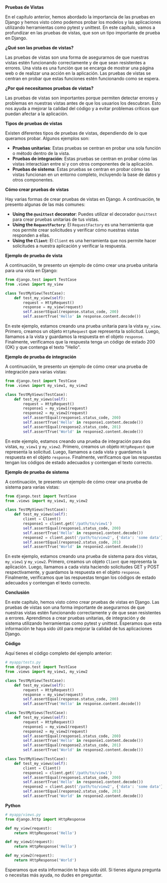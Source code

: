 **Pruebas de Vistas**

En el capítulo anterior, hemos abordado la importancia de las pruebas en Django y hemos visto cómo podemos probar los modelos y las aplicaciones utilizando herramientas como pytest y unittest. En este capítulo, vamos a profundizar en las pruebas de vistas, que son un tipo importante de prueba en Django.

**¿Qué son las pruebas de vistas?**

Las pruebas de vistas son una forma de asegurarnos de que nuestras vistas estén funcionando correctamente y de que sean resistentes a errores. Una vista es una función que se encarga de mostrar una página web o de realizar una acción en la aplicación. Las pruebas de vistas se centran en probar que estas funciones estén funcionando como se espera.

**¿Por qué necesitamos pruebas de vistas?**

Las pruebas de vistas son importantes porque permiten detectar errores y problemas en nuestras vistas antes de que los usuarios los descubran. Esto nos ayuda a mejorar la calidad del código y a evitar problemas críticos que puedan afectar a la aplicación.

**Tipos de pruebas de vistas**

Existen diferentes tipos de pruebas de vistas, dependiendo de lo que queramos probar. Algunos ejemplos son:

* **Pruebas unitarias**: Estas pruebas se centran en probar una sola función o método dentro de la vista.
* **Pruebas de integración**: Estas pruebas se centran en probar cómo las vistas interactúan entre sí y con otros componentes de la aplicación.
* **Pruebas de sistema**: Estas pruebas se centran en probar cómo las vistas funcionan en un entorno completo, incluyendo la base de datos y otros componentes.

**Cómo crear pruebas de vistas**

Hay varias formas de crear pruebas de vistas en Django. A continuación, te presento algunas de las más comunes:

* **Using the `@unittest` decorator**: Puedes utilizar el decorador `@unittest` para crear pruebas unitarias de tus vistas.
* **Using the `RequestFactory`**: El `RequestFactory` es una herramienta que nos permite crear solicitudes y verificar cómo nuestras vistas responden a ellas.
* **Using the `Client`**: El `Client` es una herramienta que nos permite hacer solicitudes a nuestra aplicación y verificar la respuesta.

**Ejemplo de prueba de vista**

A continuación, te presento un ejemplo de cómo crear una prueba unitaria para una vista en Django:
```python
from django.test import TestCase
from .views import my_view

class TestMyView(TestCase):
    def test_my_view(self):
        request = HttpRequest()
        response = my_view(request)
        self.assertEqual(response.status_code, 200)
        self.assertTrue('Hello' in response.content.decode())
```
En este ejemplo, estamos creando una prueba unitaria para la vista `my_view`. Primero, creamos un objeto `HttpRequest` que representa la solicitud. Luego, llamamos a la vista y guardamos la respuesta en el objeto `response`. Finalmente, verificamos que la respuesta tenga un código de estado 200 (OK) y que contenga el texto "Hello".

**Ejemplo de prueba de integración**

A continuación, te presento un ejemplo de cómo crear una prueba de integración para varias vistas:
```python
from django.test import TestCase
from .views import my_view1, my_view2

class TestMyViews(TestCase):
    def test_my_views(self):
        request = HttpRequest()
        response1 = my_view1(request)
        response2 = my_view2(request)
        self.assertEqual(response1.status_code, 200)
        self.assertTrue('Hello' in response1.content.decode())
        self.assertEqual(response2.status_code, 201)
        self.assertTrue('World' in response2.content.decode())
```
En este ejemplo, estamos creando una prueba de integración para dos vistas, `my_view1` y `my_view2`. Primero, creamos un objeto `HttpRequest` que representa la solicitud. Luego, llamamos a cada vista y guardamos la respuesta en el objeto `response`. Finalmente, verificamos que las respuestas tengan los códigos de estado adecuados y contengan el texto correcto.

**Ejemplo de prueba de sistema**

A continuación, te presento un ejemplo de cómo crear una prueba de sistema para varias vistas:
```python
from django.test import TestCase
from .views import my_view1, my_view2

class TestMyViews(TestCase):
    def test_my_views(self):
        client = Client()
        response1 = client.get('/path/to/view1')
        self.assertEqual(response1.status_code, 200)
        self.assertTrue('Hello' in response1.content.decode())
        response2 = client.post('/path/to/view2', {'data': 'some data'})
        self.assertEqual(response2.status_code, 201)
        self.assertTrue('World' in response2.content.decode())
```
En este ejemplo, estamos creando una prueba de sistema para dos vistas, `my_view1` y `my_view2`. Primero, creamos un objeto `Client` que representa la aplicación. Luego, llamamos a cada vista haciendo solicitudes GET y POST respectivamente, y guardamos la respuesta en el objeto `response`. Finalmente, verificamos que las respuestas tengan los códigos de estado adecuados y contengan el texto correcto.

**Conclusión**

En este capítulo, hemos visto cómo crear pruebas de vistas en Django. Las pruebas de vistas son una forma importante de asegurarnos de que nuestras vistas estén funcionando correctamente y de que sean resistentes a errores. Aprendimos a crear pruebas unitarias, de integración y de sistema utilizando herramientas como pytest y unittest. Esperamos que esta información te haya sido útil para mejorar la calidad de tus aplicaciones Django.

**Código**

Aquí tienes el código completo del ejemplo anterior:
```python
# myapp/tests.py
from django.test import TestCase
from .views import my_view1, my_view2

class TestMyView(TestCase):
    def test_my_view(self):
        request = HttpRequest()
        response = my_view(request)
        self.assertEqual(response.status_code, 200)
        self.assertTrue('Hello' in response.content.decode())

class TestMyViews(TestCase):
    def test_my_views(self):
        request = HttpRequest()
        response1 = my_view1(request)
        response2 = my_view2(request)
        self.assertEqual(response1.status_code, 200)
        self.assertTrue('Hello' in response1.content.decode())
        self.assertEqual(response2.status_code, 201)
        self.assertTrue('World' in response2.content.decode())

class TestMyViews(TestCase):
    def test_my_views(self):
        client = Client()
        response1 = client.get('/path/to/view1')
        self.assertEqual(response1.status_code, 200)
        self.assertTrue('Hello' in response1.content.decode())
        response2 = client.post('/path/to/view2', {'data': 'some data'})
        self.assertEqual(response2.status_code, 201)
        self.assertTrue('World' in response2.content.decode())
```
**Python**
```python
# myapp/views.py
from django.http import HttpResponse

def my_view(request):
    return HttpResponse('Hello')

def my_view1(request):
    return HttpResponse('Hello')

def my_view2(request):
    return HttpResponse('World')
```
Esperamos que esta información te haya sido útil. Si tienes alguna pregunta o necesitas más ayuda, no dudes en preguntar.
